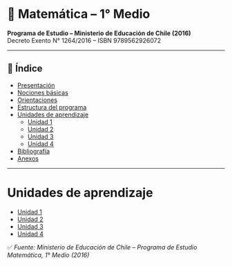 # 📘 Matemática – 1° Medio
**Programa de Estudio – Ministerio de Educación de Chile (2016)**  
Decreto Exento N° 1264/2016 – ISBN 9789562926072  

---

## 📑 Índice
- [Presentación](presentacion.md)
- [Nociones básicas](nociones.md)
- [Orientaciones](orientaciones.md)
- [Estructura del programa](estructura.md)
- [Unidades de aprendizaje](#unidades-de-aprendizaje)
  - [Unidad 1](unidad1.md)
  - [Unidad 2](unidad2.md)
  - [Unidad 3](unidad3.md)
  - [Unidad 4](unidad4.md)
- [Bibliografía](bibliografia.md)
- [Anexos](anexos.md)

---

# Unidades de aprendizaje
- [Unidad 1](unidad1.md)  
- [Unidad 2](unidad2.md)  
- [Unidad 3](unidad3.md)  
- [Unidad 4](unidad4.md)  

✅ *Fuente: Ministerio de Educación de Chile – Programa de Estudio Matemática, 1° Medio (2016)*
